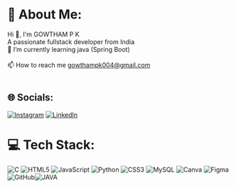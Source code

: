 # 💫 About Me:
Hi 👋, I'm GOWTHAM P K<br>A passionate fullstack developer from India<br>🌱 I’m currently learning java (Spring Boot)<br><br>📫 How to reach me gowthampk004@gmail.com<br><br>


## 🌐 Socials:
[![Instagram](https://img.shields.io/badge/Instagram-%23E4405F.svg?logo=Instagram&logoColor=white)](https://instagram.com/gowthampk004) [![LinkedIn](https://img.shields.io/badge/LinkedIn-%230077B5.svg?logo=linkedin&logoColor=white)](www.linkedin.com/in/gowtham-kumaravel-9226792a4) 

# 💻 Tech Stack:
![C](https://img.shields.io/badge/c-%2300599C.svg?style=for-the-badge&logo=c&logoColor=white) ![HTML5](https://img.shields.io/badge/html5-%23E34F26.svg?style=for-the-badge&logo=html5&logoColor=white) ![JavaScript](https://img.shields.io/badge/javascript-%23323330.svg?style=for-the-badge&logo=javascript&logoColor=%23F7DF1E) ![Python](https://img.shields.io/badge/python-3670A0?style=for-the-badge&logo=python&logoColor=ffdd54) ![CSS3](https://img.shields.io/badge/css3-%231572B6.svg?style=for-the-badge&logo=css3&logoColor=white)  ![MySQL](https://img.shields.io/badge/mysql-4479A1.svg?style=for-the-badge&logo=mysql&logoColor=white)  ![Canva](https://img.shields.io/badge/Canva-%2300C4CC.svg?style=for-the-badge&logo=Canva&logoColor=white) ![Figma](https://img.shields.io/badge/figma-%23F24E1E.svg?style=for-the-badge&logo=figma&logoColor=white) ![GitHub](https://img.shields.io/badge/github-%23121011.svg?style=for-the-badge&logo=github&logoColor=white)![JAVA](https://img.shields.io/badge/Java-470137?style=for-the-badge&logo=Java&logoColor=#FF61F6)


<!-- Proudly created with GPRM ( https://gprm.itsvg.in ) -->
